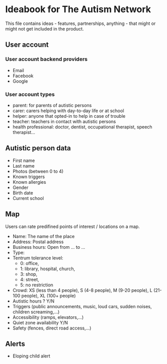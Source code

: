 # Ideabook for The Autism Network
This file contains ideas - features, partnerships, anything - that might or might not get included in the product.
## User account
### User account backend providers
- Email
- Facebook
- Google
### User account types
- parent: for parents of autistic persons
- carer: carers helping with day-to-day life or at school
- helper: anyone that opted-in to help in case of trouble
- teacher: teachers in contact with autistic persons
- health professional: doctor, dentist, occupational therapist, speech therapist...
## Autistic person data
- First name
- Last name
- Photos (between 0 to 4)
- Known triggers
- Known allergies
- Gender
- Birth date
- Current school
## Map
Users can rate predifined points of interest / locations on a map.
- Name: The name of the place
- Address: Postal address
- Business hours: Open from ... to ...
- Type: 
- Tentrum tolerance level:
    - 0: office,
    - 1: library, hospital, church,
    - 3: shop,
    - 4: street,
    - 5: no restriction
- Crowd: XS (less than 4 people), S (4-8 people), M (9-20 people), L (21-100 people), XL (100+ people)
- Autistic hours ? Y/N
- Triggers (public announcements, music, loud cars, sudden noises, children screaming,...)
- Accessibility (ramps, elevators,...)
- Quiet zone availability Y/N
- Safety (fences, direct road access,...)
## Alerts
- Eloping child alert